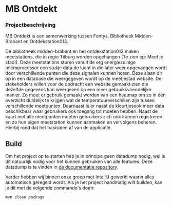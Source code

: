 # MB Ontdekt

### Projectbeschrijving
MB Ontdekt is een samenwerking tussen Fontys, Bibliotheek Midden-Brabant en Ontdekstation013.

De bibliotheek midden-brabant en het ontdekstation013 maken meetstations, die in regio Tilburg worden opgehangen (Te zien op: Meet je stad!). Deze meetstations sturen vanuit de erg energiezuinige microprocessor een stukje data de lucht in die later weer opgevangen wordt door verschillende punten die deze signalen kunnen horen. Deze slaan dit op in een database die weergegeven wordt op de meetjestad website. De stakeholders willen voor de opdracht een website gemaakt zien die dezelfde gegevens kan weergeven op een meer gebruiksvriendelijke manier. Zo moet er gebruik gemaakt worden van een heatmap om zo in één overzicht duidelijk te krijgen wat de temperatuurverschillen zijn tussen verschillende meetpunten. Daarnaast is er naast de kleurtjesook meer data beschikbaar waar gebruikers ook toegang tot moeten hebben. Naast de kaart met alle meetpunten moeten gebruikers zich ook kunnen registreren en zo hun eigen meetstation kunnen aanmaken en vervolgens beheren. Hierbij rond dat het basisidee af van de applicatie.

## Build
Om het project op te starten heb je in principe geen datadump nodig, wel is dit natuurlijk nodig voor het kunnen gebruiken van alle features. Deze datadump is te vinden in [de documentatie repository](https://github.com/OntdekIT/Software-Documents).

Verder hebben wij binnen onze groep met IntelliJ gewerkt waarin alles automatisch geregeld wordt. Als je het project handmatig wilt builden, kan je dit met de volgende commando's doen:

``mvn clean package``